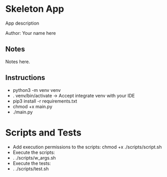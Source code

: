 # Skeleton App
App description

Author: Your name here

## Notes
Notes here.

## Instructions
* python3 -m venv venv
* . venv/bin/activate -> Accept integrate venv with your IDE
* pip3 install -r requirements.txt
* chmod +x main.py
* ./main.py

# Scripts and Tests
* Add execution permissions to the scripts: chmod +x ./scripts/script.sh
* Execute the scripts:
* . ./scripts/w_args.sh
* Execute the tests:
* . ./scripts/test.sh
